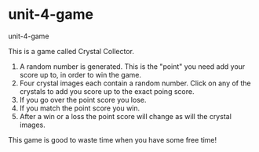 # unit-4-game
unit-4-game

This is a game called Crystal Collector.
1.  A random number is generated.  This is the "point" you need add your score up to, in order to win the game.
2.  Four crystal images each contain a random number.  Click on any of the crystals to add you score up to the exact poing score.
3.  If you go over the point score you lose.
4.  If you match the point score you win.
5.  After a win or a loss the point score will change as will the crystal images.

This game is good to waste time when you have some free time!
